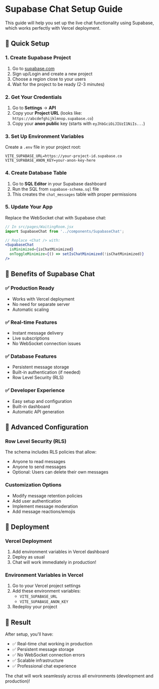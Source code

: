 # Supabase Chat Setup Guide

This guide will help you set up the live chat functionality using Supabase, which works perfectly with Vercel deployment.

## 🚀 Quick Setup

### 1. Create Supabase Project
1. Go to [supabase.com](https://supabase.com)
2. Sign up/Login and create a new project
3. Choose a region close to your users
4. Wait for the project to be ready (2-3 minutes)

### 2. Get Your Credentials
1. Go to **Settings** → **API**
2. Copy your **Project URL** (looks like: `https://abcdefghijklmnop.supabase.co`)
3. Copy your **anon public** key (starts with `eyJhbGciOiJIUzI1NiIs...`)

### 3. Set Up Environment Variables
Create a `.env` file in your project root:

```env
VITE_SUPABASE_URL=https://your-project-id.supabase.co
VITE_SUPABASE_ANON_KEY=your-anon-key-here
```

### 4. Create Database Table
1. Go to **SQL Editor** in your Supabase dashboard
2. Run the SQL from `supabase-schema.sql` file
3. This creates the `chat_messages` table with proper permissions

### 5. Update Your App
Replace the WebSocket chat with Supabase chat:

```jsx
// In src/pages/WaitingRoom.jsx
import SupabaseChat from '../components/SupabaseChat';

// Replace <Chat /> with:
<SupabaseChat 
  isMinimized={isChatMinimized}
  onToggleMinimize={() => setIsChatMinimized(!isChatMinimized)}
/>
```

## 🎯 Benefits of Supabase Chat

### ✅ **Production Ready**
- Works with Vercel deployment
- No need for separate server
- Automatic scaling

### ✅ **Real-time Features**
- Instant message delivery
- Live subscriptions
- No WebSocket connection issues

### ✅ **Database Features**
- Persistent message storage
- Built-in authentication (if needed)
- Row Level Security (RLS)

### ✅ **Developer Experience**
- Easy setup and configuration
- Built-in dashboard
- Automatic API generation

## 🔧 Advanced Configuration

### Row Level Security (RLS)
The schema includes RLS policies that allow:
- Anyone to read messages
- Anyone to send messages
- Optional: Users can delete their own messages

### Customization Options
- Modify message retention policies
- Add user authentication
- Implement message moderation
- Add message reactions/emojis

## 🚀 Deployment

### Vercel Deployment
1. Add environment variables in Vercel dashboard
2. Deploy as usual
3. Chat will work immediately in production!

### Environment Variables in Vercel
1. Go to your Vercel project settings
2. Add these environment variables:
   - `VITE_SUPABASE_URL`
   - `VITE_SUPABASE_ANON_KEY`
3. Redeploy your project

## 🎉 Result

After setup, you'll have:
- ✅ Real-time chat working in production
- ✅ Persistent message storage
- ✅ No WebSocket connection errors
- ✅ Scalable infrastructure
- ✅ Professional chat experience

The chat will work seamlessly across all environments (development and production)!